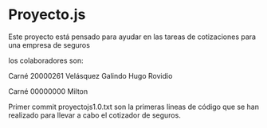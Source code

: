 # Proyecto.js

Este proyecto está pensado para ayudar en las tareas de cotizaciones para una empresa de seguros

los colaboradores son:

Carné 20000261
Velásquez Galindo Hugo Rovidio

Carné 00000000
Milton


Primer commit
proyectojs1.0.txt
                 son la primeras lineas de código que se han realizado para llevar a cabo el cotizador de seguros.
